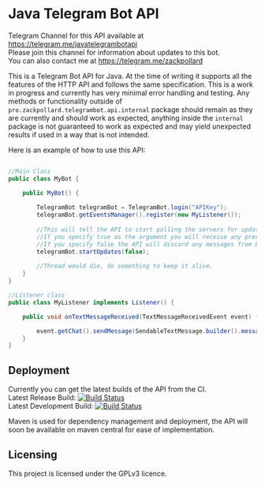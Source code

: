 # Java Telegram Bot API

Telegram Channel for this API available at https://telegram.me/javatelegrambotapi   
Please join this channel for information about updates to this bot.   
You can also contact me at https://telegram.me/zackpollard

This is a Telegram Bot API for Java. At the time of writing it supports all the features of the HTTP API and follows the same specification. This is a work in progress and currently has very minimal error handling and testing. Any methods or functionality outside of `pro.zackpollard.telegrambot.api.internal` package should remain as they are currently and should work as expected, anything inside the `internal` package is not guaranteed to work as expected and may yield unexpected results if used in a way that is not intended.

Here is an example of how to use this API:

```java

//Main Class
public class MyBot {

    public MyBot() {
    
        TelegramBot telegramBot = TelegramBot.login("APIKey");
        telegramBot.getEventsManager().register(new MyListener());
        
        //This will tell the API to start polling the servers for updates
        //If you specify true as the argument you will receive any previous messages before the bot started.
        //If you specify false the API will discard any messages from before the bot was started.
        telegramBot.startUpdates(false);
        
        //Thread would die, do something to keep it alive.
    }
}

//Listener class
public class MyListener implements Listener() {

    public void onTextMessageReceived(TextMessageReceivedEvent event) {

        event.getChat().sendMessage(SendableTextMessage.builder().message("You sent me a text based message!").replyTo(event.getMessage()).build(), telegramBot);
    }
}
```
## Deployment

Currently you can get the latest builds of the API from the CI.   
Latest Release Build: [![Build Status](http://ci.zackpollard.pro/job/JavaTelegram-Bot-API/badge/icon)](http://ci.zackpollard.pro/job/JavaTelegram-Bot-API/)   
Latest Development Build: [![Build Status](http://ci.zackpollard.pro/job/ShareX-for-Linux%20Development%20Builds/badge/icon)](http://ci.zackpollard.pro/job/ShareX-for-Linux%20Development%20Builds/)

Maven is used for dependency management and deployment, the API will soon be available on maven central for ease of implementation.

## Licensing

This project is licensed under the GPLv3 licence.
